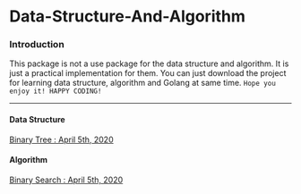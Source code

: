 # Data-Structure-And-Algorithm 

### Introduction
This package is not a use package for the data structure and algorithm. 
It is just a practical implementation for them. You can just download the 
project for learning data structure, algorithm and Golang at same time.
`Hope you enjoy it! HAPPY CODING!`

-----
#### Data Structure
[Binary Tree : April 5th, 2020](https://github.com/ChangsongLiQD/Data-Structure-And-Algorithm/tree/master/binarysearch)

#### Algorithm
[Binary Search : April 5th, 2020](https://github.com/ChangsongLiQD/Data-Structure-And-Algorithm/tree/master/binarytree)
